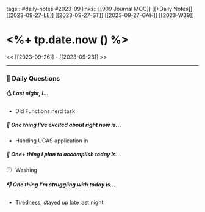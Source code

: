 tags:: #daily-notes #2023-09
links:: [[909 Journal MOC]] [[+Daily Notes]] [[2023-09-27-LE]] [[2023-09-27-ST]] [[2023-09-27-GAH]] [[2023-W39]]


# <%+ tp.date.now () %>

<< [[2023-09-26]] - [[2023-09-28]] >>

---
### 📅 Daily Questions
##### 🌜 Last night, I...
- Did Functions nerd task

##### 🙌 One thing I've excited about right now is...
- Handing UCAS application in

##### 🚀 One+ thing I plan to accomplish today is...
- [ ] Washing

##### 👎 One thing I'm struggling with today is...
- Tiredness, stayed up late last night